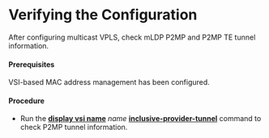 Verifying the Configuration
===========================

After configuring multicast VPLS, check mLDP P2MP and P2MP TE tunnel information.

#### Prerequisites

VSI-based MAC address management has been configured.


#### Procedure

* Run the [**display vsi name**](cmdqueryname=display+vsi+name) *name* [**inclusive-provider-tunnel**](cmdqueryname=inclusive-provider-tunnel) command to check P2MP tunnel information.